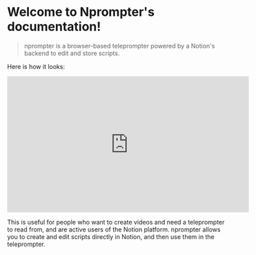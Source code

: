 Welcome to Nprompter's documentation!
=====================================

 > nprompter is a browser-based teleprompter powered by a Notion's backend to edit and store scripts.

Here is how it looks:

<iframe width="560" height="315" src="https://www.youtube.com/embed/mEcgO0_kJzk" title="YouTube video player" frameborder="0" allow="accelerometer; autoplay; clipboard-write; encrypted-media; gyroscope; picture-in-picture" allowfullscreen></iframe>

This is useful for people who want to create videos and need a teleprompter to read from, and are active users of the Notion platform. nprompter allows you to create and edit scripts directly in Notion, and then use them in the teleprompter.
